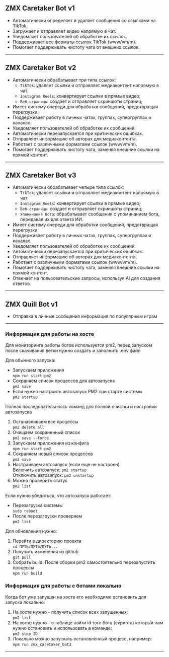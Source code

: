 ## ZMX Caretaker Bot v1

- Автоматически определяет и удаляет сообщения со ссылками на TikTok.
- Загружает и отправляет видео напрямую в чат.
- Уведомляет пользователей об обработке их ссылок.
- Поддерживает все форматы ссылок TikTok (www/vm/m).
- Помогает поддерживать чистоту чата от внешних ссылок.

*********

## ZMX Caretaker Bot v2

- Автоматически обрабатывает три типа ссылок:
    * `TikTok`: удаляет ссылки и отправляет медиаконтент напрямую в чат;
    * `Instagram Reels`: конвертирует ссылки в прямые видео;
    * `Веб-страницы`: создает и отправляет скриншоты страниц;
- Имеет систему очереди для обработки сообщений, предотвращая перегрузки.
- Поддерживает работу в личных чатах, группах, супергруппах и каналах.
- Уведомляет пользователей об обработке их сообщений.
- Автоматически перезапускается при критических ошибках.
- Отправляет информацию об авторах для медиаконтента.
- Работает с различными форматами ссылок (www/vm/m).
- Помогает поддерживать чистоту чата, заменяя внешние ссылки на прямой контент.

*********

## ZMX Caretaker Bot v3
- Автоматически обрабатывает четыре типа ссылок:
  * `TikTok`: удаляет ссылки и отправляет медиаконтент напрямую в чат;
  * `Instagram Reels`: конвертирует ссылки в прямые видео;
  * `Веб-страницы`: создает и отправляет скриншоты страниц;
  * `Упоминания бота`: обрабатывает сообщения с упоминанием бота, передавая их для ответа ИИ.
- Имеет систему очереди для обработки сообщений, предотвращая перегрузки.
- Поддерживает работу в личных чатах, группах, супергруппах и каналах.
- Уведомляет пользователей об обработке их сообщений.
- Автоматически перезапускается при критических ошибках.
- Отправляет информацию об авторах для медиаконтента.
- Работает с различными форматами ссылок (www/vm/m).
- Помогает поддерживать чистоту чата, заменяя внешние ссылки на прямой контент.
- Отвечает на пользовательские запросы, используя AI для создания ответов.

*********

## ZMX Quill Bot v1

- Отправка в личные сообщения информация по популярным играм

*********

### Информация для работы на хосте
Для мониторинга работы ботов используется pm2, перед запуском после скачивания ветки нужно создать и заполнить .env файл

Для обычного запуска:
- Запускаем приложения  
`npm run start:pm2`
- Сохраняем список процессов для автозапуска  
`pm2 save`
- Если нужно настроить автозапуск PM2 при старте системы  
`pm2 startup`

Полная последовательность команд для полной очистки и настройки автозапуска
 1. Останавливаем все процессы  
`pm2 delete all`
 2. Очищаем сохраненный список  
`pm2 save --force`
 3. Запускаем приложения из конфига  
`npm run start:pm2`
 4. Сохраняем новый список процессов  
`pm2 save`
 5. Настраиваем автозапуск (если еще не настроен)  
  Включить автозапуск: `pm2 startup`  
  Отключить автозапуск: `pm2 unstartup`
 6. Можно проверить статус  
`pm2 list`

Если нужно убедиться, что автозапуск работает:
- Перезагрузка системы  
`sudo reboot`
- После перезагрузки проверяем  
`pm2 list`

Для обновления нужно:
1. Перейти в директорию проекта  
`cd ПУТЬ/ПУТЬ/ПУТЬ...`
2. Получить изменения из github  
`git pull`
3. Собрать build. После сборки pm2 самостоятельно перезапустить процессы  
`npm run build`  

### Информация для работы с ботами локально

Когда бот уже запущен на хосте его необходимо остановить для запуска локально:
1. На хосте нужно - получить список всех запущенных:  
`pm2 list`
2. На хосте нужно - в таблице найти id того бота (скрипта) который нам нужно остановить и использовать в команде:  
`pm2 stop ID`
3. Локально можно запускать остановленный процесс, например:  
`npm run zmx_caretaker_bot3`

*********
